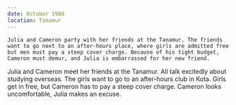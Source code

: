 ```yaml
---
date: October 1988
location: Tanamur
---
```


```synopsis
Julia and Cameron party with her friends at the Tanamur. The friends want to go next to an after-hours place, where girls are admitted free but men must pay a steep cover charge. Because of his tight budget, Cameron must demur, and Julia is embarrassed for her new friend. 
```

Julia and Cameron meet her friends at the Tanamur. All talk excitedly
about studying overseas. The girls want to go to an after-hours club in
Kota. Girls get in free, but Cameron has to pay a steep cover charge.
Cameron looks uncomfortable, Julia makes an excuse.